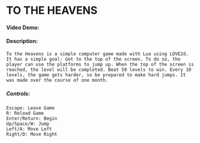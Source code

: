 # **TO THE HEAVENS**
#### Video Demo: 
#### Description:
    To the Heavens is a simple computer game made with Lua using LOVE2d. It has a simple goal: Get to the top of the screen. To do so, the player can use the platforms to jump up. When the top of the screen is reached, the level will be completed. Beat 50 levels to win. Every 10 levels, the game gets harder, so be prepared to make hard jumps. It was made over the course of one month.

##### Controls:
    Escape: Leave Game
    R: Reload Game
    Enter/Return: Begin
    Up/Space/W: Jump
    Left/A: Move Left
    Right/D: Move Right